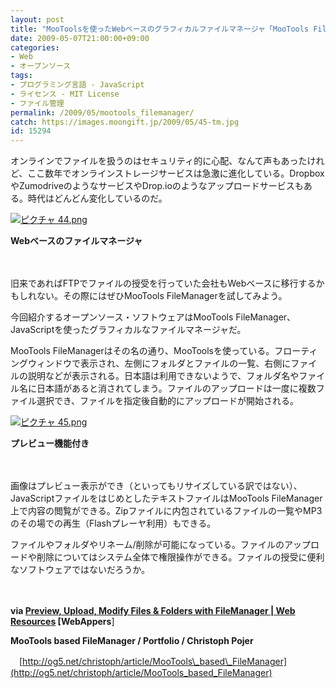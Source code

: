 ```yaml
---
layout: post
title: "MooToolsを使ったWebベースのグラフィカルファイルマネージャ「MooTools FileManager」"
date: 2009-05-07T21:00:00+09:00
categories:
- Web
- オープンソース
tags: 
- プログラミング言語 - JavaScript
- ライセンス - MIT License
- ファイル管理
permalink: /2009/05/mootools_filemanager/
catch: https://images.moongift.jp/2009/05/45-tm.jpg
id: 15294
---
```

オンラインでファイルを扱うのはセキュリティ的に心配、なんて声もあったけれど、ここ数年でオンラインストレージサービスは急激に進化している。DropboxやZumodriveのようなサービスやDrop.ioのようなアップロードサービスもある。時代はどんどん変化しているのだ。

  

[![ピクチャ 44.png](https://images.moongift.jp/2009/05/44-tm.jpg)](https://images.moongift.jp/2009/05/44.png)  
  
**Webベースのファイルマネージャ**

  

　

  

旧来であればFTPでファイルの授受を行っていた会社もWebベースに移行するかもしれない。その際にはぜひMooTools FileManagerを試してみよう。

  

今回紹介するオープンソース・ソフトウェアはMooTools FileManager、JavaScriptを使ったグラフィカルなファイルマネージャだ。

  
<!--more-->

MooTools FileManagerはその名の通り、MooToolsを使っている。フローティングウィンドウで表示され、左側にフォルダとファイルの一覧、右側にファイルの説明などが表示される。日本語は利用できないようで、フォルダ名やファイル名に日本語があると消されてしまう。ファイルのアップロードは一度に複数ファイル選択でき、ファイルを指定後自動的にアップロードが開始される。

  

[![ピクチャ 45.png](https://images.moongift.jp/2009/05/45-tm.jpg)](https://images.moongift.jp/2009/05/45.png)  
  
**プレビュー機能付き**

  

　

  

画像はプレビュー表示ができ（といってもリサイズしている訳ではない）、JavaScriptファイルをはじめとしたテキストファイルはMooTools FileManager上で内容の閲覧ができる。Zipファイルに内包されているファイルの一覧やMP3のその場での再生（Flashプレーヤ利用）もできる。

  

ファイルやフォルダやリネーム/削除が可能になっている。ファイルのアップロードや削除についてはシステム全体で権限操作ができる。ファイルの授受に便利なソフトウェアではないだろうか。

  

　

  

**via [Preview, Upload, Modify Files & Folders with FileManager | Web Resources](http://www.webappers.com/2009/05/02/preview-upload-modify-files-folders-with-filemanager/) [WebAppers**]

  

**MooTools based FileManager / Portfolio / Christoph Pojer**  
  
　[http://og5.net/christoph/article/MooTools\_based\_FileManager](http://og5.net/christoph/article/MooTools_based_FileManager)

  
